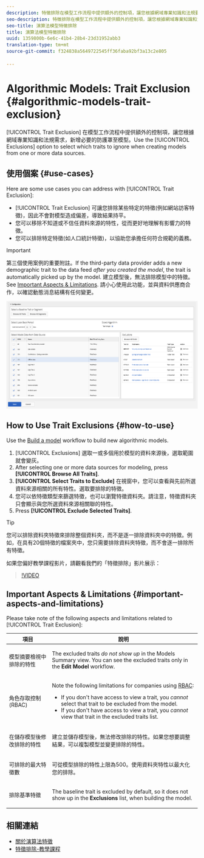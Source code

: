 ```yaml
---
description: 特徵排除在模型工作流程中提供額外的控制項，讓您根據網域專業知識和法規要求，新增必要的防護罩邊欄至模型。使用排除選項，選取從一或多個資料來源建立模型時忽略哪些特性。
seo-description: 特徵排除在模型工作流程中提供額外的控制項，讓您根據網域專業知識和法規要求，新增必要的防護罩邊欄至模型。使用排除選項，選取從一或多個資料來源建立模型時忽略哪些特性。
seo-title: 演算法模型特徵排除
title: 演算法模型特徵排除
uuid: 1359800b-6e6c-41b4-28b4-23d31952abb3
translation-type: tm+mt
source-git-commit: f324838a5649722545ff36faba92bf3a13c2e805

---
```



# Algorithmic Models: Trait Exclusion {#algorithmic-models-trait-exclusion}

[!UICONTROL Trait Exclusion] 在模型工作流程中提供額外的控制項，讓您根據網域專業知識和法規需求，新增必要的防護罩至模型。Use the [!UICONTROL Exclusions] option to select which traits to ignore when creating models from one or more data sources.

## 使用個案 {#use-cases}

Here are some use cases you can address with [!UICONTROL Trait Exclusion]:

* [!UICONTROL Trait Exclusion] 可讓您排除某些特定的特徵(例如網站訪客特徵)，因此不會對模型造成偏差，導致結果持平。
* 您可以移除不知道或不信任資料來源的特性，從而更好地理解有影響力的特徵。
* 您可以排除特定特徵(如人口統計特徵)，以協助您承擔任何符合規範的義務。

>[!IMPORTANT]
>
>第三個使用案例的重要附註。If the third-party data provider adds a new demographic trait to the data feed *after you created the model*, the trait is automatically picked up by the model. 建立模型後，無法排除模型中的特徵。See [Important Aspects &amp; Limitations](../../features/algorithmic-models/trait-exclusion-algo-models.md#important-aspects-and-limitations). 請小心使用此功能，並與資料供應商合作，以確認動態消息結構有任何變更。

![](assets/lam_exclude_traits.png)

## How to Use Trait Exclusions {#how-to-use}

Use the [Build a model](../../features/algorithmic-models/create-model.md#build-model) workflow to build new algorithmic models.

1. [!UICONTROL Exclusions] 選取一或多個用於模型的資料來源後，選取範圍就會變灰。
2. After selecting one or more data sources for modeling, press **[!UICONTROL Browse All Traits]**.
3. **[!UICONTROL Select Traits to Exclude]** 在視窗中，您可以查看與先前所選資料來源相關的所有特性。選取要排除的特徵。
4. 您可以依特徵類型來篩選特徵，也可以瀏覽特徵資料夾。請注意，特徵資料夾只會顯示與您所選資料來源相關聯的特性。
5. Press **[!UICONTROL Exclude Selected Traits]**.

>[!TIP]
>
>您可以排除資料夾特徵來排除整個資料夾，而不是逐一排除資料夾中的特徵。例如，在具有20個特徵的檔案夾中，您只需要排除資料夾特徵，而不會逐一排除所有特徵。

如果您偏好教學課程影片，請觀看我們的「特徵排除」影片展示：

>[!VIDEO](https://video.tv.adobe.com/v/25569/?quality=12&captions=chi_hant)

## Important Aspects &amp; Limitations {#important-aspects-and-limitations}

Please take note of the following aspects and limitations related to [!UICONTROL Trait Exclusion]:

<table id="table_BA5C3545BC9E4717BD567B00C803AA53"> 
 <thead> 
  <tr> 
   <th colname="col1" class="entry"> 項目 </th> 
   <th colname="col2" class="entry"> 說明 </th>
  </tr> 
 </thead>
 <tbody> 
  <tr> 
   <td colname="col1"> <p>模型摘要檢視中排除的特性 </p> </td>
   <td colname="col2"> <p>The excluded traits <i>do not show up</i> in the Models Summary view. You can see the excluded traits only in the <b><span class="uicontrol"> Edit Model</span></b> workflow. </p> </td>
  </tr> 
  <tr> 
   <td colname="col1"> <p>角色存取控制(RBAC) </p> </td>
   <td colname="col2"> <p>Note the following limitations for companies using <a href="../../features/administration/administration-overview.md#administration"> RBAC</a>: </p> <p>
     <ul id="ul_38A4056C235B428C822EA4A353893786"> 
      <li id="li_2624FB35581F4807B8530910D63FFDBF">If you don't have access to view a trait, you <i>cannot</i> select that trait to be excluded from the model. </li>
      <li id="li_3FD7A12AAAA8462EA84A760C05F20379">If you don't have access to view a trait, you <i>cannot</i> view that trait in the excluded traits list. </li>
     </ul> </p> </td>
  </tr> 
  <tr> 
   <td colname="col1"> <p>在儲存模型後修改排除的特性 </p> </td>
   <td colname="col2"> <p>建立並儲存模型後，無法修改排除的特性。如果您想要調整結果，可以複製模型並變更排除的特性。 </p> </td>
  </tr> 
  <tr> 
   <td colname="col1"> <p>可排除的最大特徵數 </p> </td>
   <td colname="col2"> <p>可從模型排除的特性上限為500。使用資料夾特性以最大化您的排除。 </p> </td>
  </tr> 
  <tr> 
   <td colname="col1"> <p>排除基準特徵 </p> </td>
   <td colname="col2"> <p>The baseline trait is excluded by default, so it does not show up in the <b><span class="uicontrol"> Exclusions</span></b> list, when building the model. </p> </td>
  </tr>
 </tbody>
</table>

## 相關連結

* [關於演算法特徵](/help/using/features/algorithmic-models/understanding-models.md)
* [特徵排除-教學課程](https://helpx.adobe.com/audience-manager/kt/using/excluding-traits-look-alike-model-feature-video-use.html)
